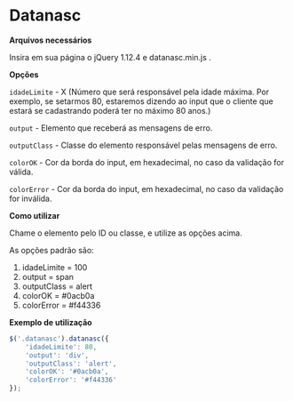 # Datanasc

**Arquivos necessários**

Insira em sua página o jQuery 1.12.4 e datanasc.min.js .




**Opções**

`idadeLimite` - X (Número que será responsável pela idade máxima. Por exemplo, se setarmos 80, estaremos dizendo ao input que o cliente que estará se cadastrando poderá ter no máximo 80 anos.)

`output` - Elemento que receberá as mensagens de erro.

`outputClass` - Classe do elemento responsável pelas mensagens de erro.

`colorOK` - Cor da borda do input, em hexadecimal, no caso da validação for válida.

`colorError` - Cor da borda do input, em hexadecimal, no caso da validação for inválida.




**Como utilizar**

Chame o elemento pelo ID ou classe, e utilize as opções acima.

As opções padrão são:

1. idadeLimite = 100
2. output = span
3. outputClass = alert
4. colorOK = #0acb0a
5. colorError = #f44336



**Exemplo de utilização**

```js
$('.datanasc').datanasc({
	'idadeLimite': 80,
	'output': 'div',
	'outputClass': 'alert',
	'colorOK': '#0acb0a',
	'colorError': '#f44336'
});
```

